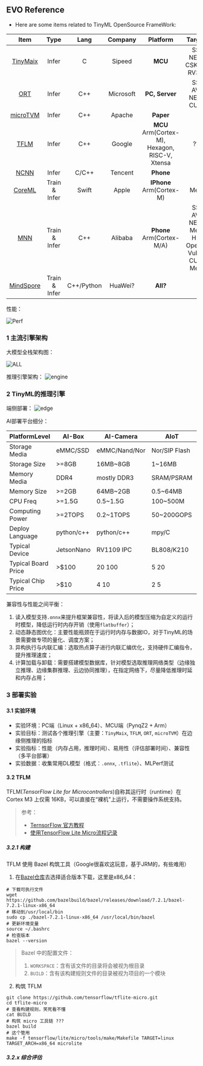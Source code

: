 

## EVO Reference

- Here are some items related to TinyML OpenSource FrameWork:

|  Item  |  Type  | Lang |  Company  | Platform |  Targets  |  Main Func  |  Main Opt  |
|:------:|:------:|:----:|:---------:|:----:|:---------:|:-----------:|:----------:|
| [TinyMaix](https://github.com/sipeed/TinyMaix) | Infer | C | Sipeed | **MCU** | SSE NEON CSKYV2 RV32P |  | Inline Asm, |
| [ORT](https://github.com/microsoft/onnxruntime.git) | Infer | C++ | Microsoft | **PC, Server** | SSE AVX NEON CUDA |  | Inline Asm, |
| [microTVM](https://xinetzone.github.io/tvm/docs/arch/microtvm_design.html) | Infer | C++ | Apache | **Paper** |
| [TFLM](https://github.com/tensorflow/tflite-micro) | Infer | C++ | Google | **MCU** Arm(Cortex-M), Hexagon, RISC-V, Xtensa | ??? | ??? | ??? |
| [NCNN](https://github.com/Tencent/ncnn) | Infer | C/C++ | Tencent | **Phone** | 
| [CoreML](https://github.com/apple/coremltools) | Train & Infer | Swift | Apple | **IPhone** Arm(Cortex-M) | Metal | ??? | ??? |
| [MNN](https://github.com/alibaba/MNN) | Train & Infer | C++ | Alibaba | **Phone** Arm(Cortex-M/A) | SSE AVX NEON Metal HIAI OpenCL Vulkan CUDA Metal | Convert, Compress, Express, Train, CV | Inline Asm, Winograd Conv, FP16 | 
| [MindSpore](https://github.com/mindspore-ai/mindspore) | Train & Infer | C++/Python | HuaWei? | **All?** |

性能：

![Perf](asserts/evo-ref3.png)


### 1 主流引擎架构


大模型全栈架构图：

![ALL](asserts/evo-ref1.png)

推理引擎架构：
![engine](asserts/evo-ref4.png)



### 2 TinyML的推理引擎

端侧部署：
![edge](asserts/evo-ref2.png)


AI部署平台细分：

|PlatformLevel|AI-Box  |AI-Camera    |AIoT         |TinyML       |
|---          |---     |---          |---          |---          |
|Storage Media|eMMC/SSD|eMMC/Nand/Nor|Nor/SIP Flash|Nor/SIP Flash|
|Storage Size |>=8GB   |16MB~8GB     |1~16MB       |16KB~16MB    |
|Memory Media |DDR4    |mostly DDR3  |SRAM/PSRAM   |SRAM/PSRAM   |
|Memory Size  |>=2GB   |64MB~2GB     |0.5~64MB     |2KB~8MB      |
|CPU Freq     |>=1.5G  |0.5~1.5G     |100~500M     |16~500M      |
|Computing Power|>=2TOPS|0.2~1TOPS   |50~200GOPS   |<1GOPS       |
|Deploy Language|python/c++|python/c++|mpy/C       |mostly C     |
|Typical Device|JetsonNano|RV1109 IPC|BL808/K210   |ESP32/BL618  |
|Typical Board Price|>$100|$20~$100  |$5~$20       |<$5          |
|Typical Chip Price|>$10|$4~$10      |$2~$5        |$1~$3        |


兼容性与性能之间平衡：
1. 读入模型支持`.onnx`来提升框架兼容性，将读入后的模型压缩为自定义的运行时模型，降低运行时内存开销（使用`flatbuffer`）；
2. 动态静态图优化：主要性能瓶颈在于运行时内存与数据IO，对于TinyML的场景需要做专项的量化、调度方案；
3. 异构执行与内联汇编：选取热点算子进行内联汇编优化，支持硬件汇编指令，提升推理速度；
4. 计算加载与卸载：需要搭建模型数据库，针对模型选取推理网络类型（边缘独立推理、边缘集群推理、云边协同推理），在指定网络下，尽量降低推理时延和内存占用；


### 3 部署实验

#### 3.1 实验环境

- 实验环境：PC端（Linux + x86_64）、MCU端（PynqZ2 + Arm）
- 实验目标：测试各个推理引擎（主要：`TinyMaix`, `TFLM`, `ORT`, `microTVM`）在边缘侧推理的指标
- 实验指标：性能（内存占用，推理时间）、易用性（评估部署时间）、兼容性（多平台部署）
- 实验数据：收集常用DL模型（格式：`.onnx`, `.tflite`）、MLPerf测试


#### 3.2 TFLM

TFLM(*TensorFlow Lite for Microcontrollers*)自称其运行时（runtime）在 Cortex M3 上仅需 16KB，可以直接在“裸机”上运行，不需要操作系统支持。

> 参考：
>
> - [TernsorFlow 官方教程]([ps://ten](https://tensorflow.google.cn/lite/microcontrollers/get_started?hl=zh-cn))
> - [使用TensorFlow Lite Micro流程记录](https://blog.csdn.net/ZhaoDongyu_AK47/article/details/139148425)



##### 3.2.1 构建

TFLM 使用 Bazel 构筑工具（Google很喜欢这玩意，基于JRM的，有些难用）

1. 在[Bazel仓库](https://github.com/bazelbuild/bazel/releases)去选择适合版本下载，这里是x86_64：
```shell
# 下载可执行文件
wget https://github.com/bazelbuild/bazel/releases/download/7.2.1/bazel-7.2.1-linux-x86_64
# 移动到/usr/local/bin
sudo cp ./bazel-7.2.1-linux-x86_64 /usr/local/bin/bazel
# 更新环境变量
source ~/.bashrc
# 检查版本
bazel --version
```

> Bazel 中的配置文件：
>
> 1. `WORKSPACE`：含有该文件的目录将会被视为根目录
> 2. `BUILD`：含有该构建规则文件的目录被视为项目的一个模块


2. 构筑 TFLM

```shell
git clone https://github.com/tensorflow/tflite-micro.git
cd tflite-micro
# 查看构建规则，笑死看不懂
cat BUILD
# 构筑 micro 工具链 ???
bazel build
# 这个管用
make -f tensorflow/lite/micro/tools/make/Makefile TARGET=linux TARGET_ARCH=x86_64 microlite
```




##### 3.2.x 综合评估
